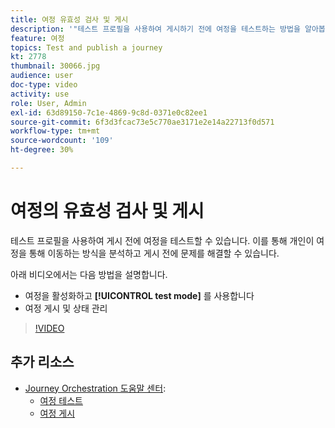 ```yaml
---
title: 여정 유효성 검사 및 게시
description: '"테스트 프로필을 사용하여 게시하기 전에 여정을 테스트하는 방법을 알아봅니다. "'
feature: 여정
topics: Test and publish a journey
kt: 2778
thumbnail: 30066.jpg
audience: user
doc-type: video
activity: use
role: User, Admin
exl-id: 63d89150-7c1e-4869-9c8d-0371e0c82ee1
source-git-commit: 6f3d3fcac73e5c770ae3171e2e14a22713f0d571
workflow-type: tm+mt
source-wordcount: '109'
ht-degree: 30%

---
```


# 여정의 유효성 검사 및 게시

테스트 프로필을 사용하여 게시 전에 여정을 테스트할 수 있습니다. 이를 통해 개인이 여정을 통해 이동하는 방식을 분석하고 게시 전에 문제를 해결할 수 있습니다.

아래 비디오에서는 다음 방법을 설명합니다.

* 여정을 활성화하고 **[!UICONTROL test mode]** 를 사용합니다
* 여정 게시 및 상태 관리

>[!VIDEO](https://video.tv.adobe.com/v/30066?quality=12)

## 추가 리소스

* [Journey Orchestration 도움말 센터](https://docs.adobe.com/content/help/ko-KR/journeys/using/journey-orchestration-home.html):
   * [여정 테스트](https://docs.adobe.com/content/help/en/journeys/using/building-journeys/journeytesting.html)
   * [여정 게시](https://docs.adobe.com/content/help/en/journeys/using/building-journeys/journeypublication.html)
